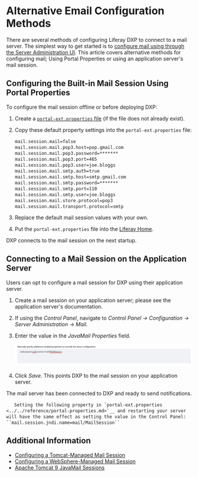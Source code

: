 # Alternative Email Configuration Methods

There are several methods of configuring Liferay DXP to connect to a mail server. The simplest way to get started is to [configure mail using through the Server Administration UI](./connecting-to-a-mail-server.md). This article covers alternative methods for configuring mail; Using Portal Properties or using an application server's mail session.

## Configuring the Built-in Mail Session Using Portal Properties

To configure the mail session offline or before deploying DXP:

1. Create a [`portal-ext.properties` file](../../reference/portal-properties.md) (if the file does not already exist).

1. Copy these default property settings into the `portal-ext.properties` file:

    ```properties
    mail.session.mail=false
    mail.session.mail.pop3.host=pop.gmail.com
    mail.session.mail.pop3.password=*******
    mail.session.mail.pop3.port=465
    mail.session.mail.pop3.user=joe.bloggs
    mail.session.mail.smtp.auth=true
    mail.session.mail.smtp.host=smtp.gmail.com
    mail.session.mail.smtp.password=*******
    mail.session.mail.smtp.port=110
    mail.session.mail.smtp.user=joe.bloggs
    mail.session.mail.store.protocol=pop3
    mail.session.mail.transport.protocol=smtp
    ```

1. Replace the default mail session values with your own.

1. Put the `portal-ext.properties` file into the [Liferay Home](../../reference/liferay-home.md).

DXP connects to the mail session on the next startup.

## Connecting to a Mail Session on the Application Server

Users can opt to configure a mail session for DXP using their application server.

1. Create a mail session on your application server; please see the application server's documentation.

1. If using the _Control Panel_, navigate to _Control Panel &rarr; Configuration &rarr; Server Administration &rarr; Mail_.

1. Enter the value in the _JavaMail Properties_ field.

    ![JavaMail](./alternative-email-configuration-methods/images/01.png)

1. Click _Save_. This points DXP to the mail session on your application server.

The mail server has been connected to DXP and ready to send notifications.

```note::
   Setting the following property in `portal-ext.properties <../../reference/portal-properties.md>`__ and restarting your server will have the same effect as setting the value in the Control Panel: ``mail.session.jndi.name=mail/MailSession``
```

## Additional Information

-   [Configuring a Tomcat-Managed Mail Session](../../installing-liferay/installing-liferay-on-an-application-server/installing-on-tomcat.md#mail-configuration)
-   [Configuring a WebSphere-Managed Mail Session](../../installing-liferay/installing-liferay-on-an-application-server/installing-on-websphere.md#mail-configuration)
-   [Apache Tomcat 9 JavaMail Sessions](https://tomcat.apache.org/tomcat-9.0-doc/jndi-resources-howto.html#JavaMail_Sessions)
